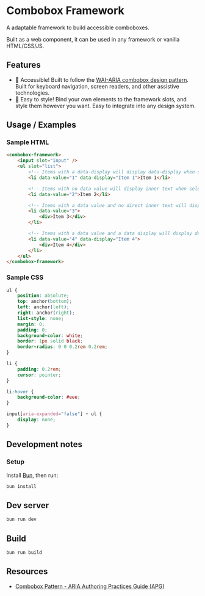 # Combobox Framework

A adaptable framework to build accessible comboboxes.

Built as a web component, it can be used in any framework or vanilla HTML/CSS/JS.

## Features

-   🌟 Accessible! Built to follow the [WAI-ARIA combobox design pattern](https://www.w3.org/WAI/ARIA/apg/patterns/combobox/). Built for keyboard navigation, screen readers, and other assistive technologies.
-   🎨 Easy to style! Bind your own elements to the framework slots, and style them however you want. Easy to integrate into any design system.

## Usage / Examples

### Sample HTML

```html
<combobox-framework>
    <input slot="input" />
    <ul slot="list">
        <!-- Items with a data-display will display data-display when selected-->
        <li data-value="1" data-display="Item 1">Item 1</li>

        <!-- Items with no data value will display inner text when selected-->
        <li data-value="2">Item 2</li>

        <!-- Items with a data value and no direct inner text will display data-value when selected-->
        <li data-value="3">
            <div>Item 3</div>
        </li>

        <!-- Items with a data value and a data display will display data-display when selected-->
        <li data-value="4" data-display="Item 4">
            <div>Item 4</div>
        </li>
    </ul>
</combobox-framework>
```

### Sample CSS

```css
ul {
    position: absolute;
    top: anchor(bottom);
    left: anchor(left);
    right: anchor(right);
    list-style: none;
    margin: 0;
    padding: 0;
    background-color: white;
    border: 1px solid black;
    border-radius: 0 0 0.2rem 0.2rem;
}

li {
    padding: 0.2rem;
    cursor: pointer;
}

li:hover {
    background-color: #eee;
}

input[aria-expanded="false"] + ul {
    display: none;
}
```

## Development notes

### Setup

Install [Bun](https://bun.sh/), then run:

```bash
bun install
```

## Dev server

```bash
bun run dev
```

## Build

```bash
bun run build
```

## Resources

-   [Combobox Pattern - ARIA Authoring Practices Guide (APG)](https://www.w3.org/WAI/ARIA/apg/patterns/combobox/#top)
